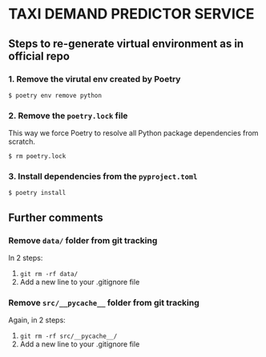 # TAXI DEMAND PREDICTOR SERVICE

## Steps to re-generate virtual environment as in official repo

### 1. Remove the virutal env created by Poetry
```
$ poetry env remove python
```

### 2. Remove the `poetry.lock` file
This way we force Poetry to resolve all Python package dependencies from scratch.
```
$ rm poetry.lock
```

### 3. Install dependencies from the `pyproject.toml`
```
$ poetry install
```

## Further comments
### Remove `data/` folder from git tracking
In 2 steps:
1. `git rm -rf data/`
2. Add a new line to your .gitignore file

### Remove `src/__pycache__` folder from git tracking
Again, in 2 steps:

1. `git rm -rf src/__pycache__/`
2. Add a new line to your .gitignore file

